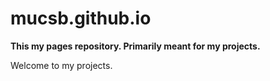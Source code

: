 # mucsb.github.io
**This my pages repository. Primarily meant for my projects.**

Welcome to my projects. 
